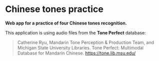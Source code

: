 # Chinese tones practice

**Web app for a practice of four Chinese tones recognition.**

This application is using audio files from the **Tone Perfect** database:

> Catherine Ryu, Mandarin Tone Perception & Production Team, and Michigan State University Libraries. Tone Perfect: Multimodal Database for Mandarin Chinese.  https://tone.lib.msu.edu/
